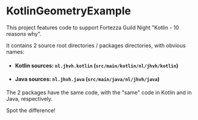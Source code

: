 # KotlinGeometryExample

This project features code to support Fortezza Guild Night "Kotlin - 10 reasons why".

It contains 2 source root directories / packages directories, with obvious names:
* #### Kotlin sources: `nl.jhvh.kotlin` (`src/main/kotlin/nl/jhvh/kotlin`)
* #### Java sources: `nl.jhvh.java` (`src/main/java/nl/jhvh/java`)

The 2 packages have the same code, with the "same" code in Kotlin and in Java, respectively.

Spot the difference!
